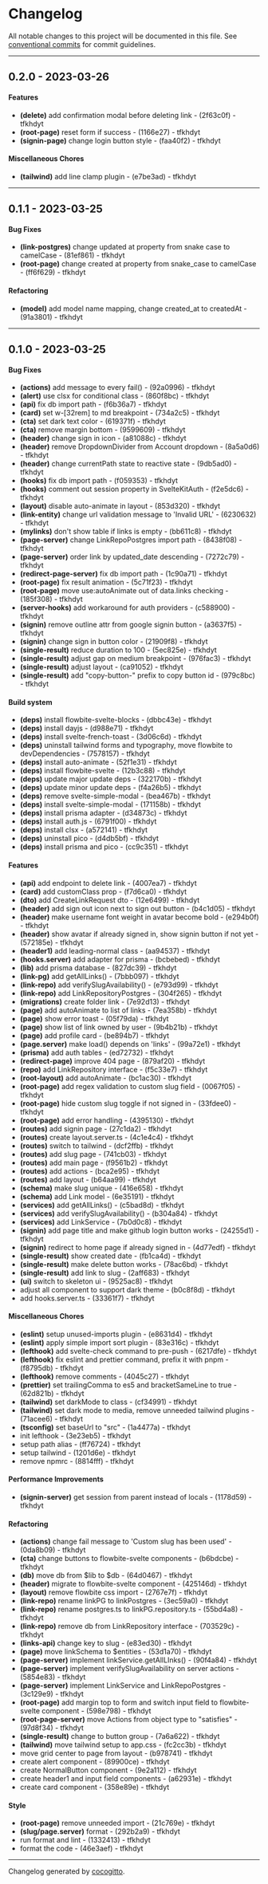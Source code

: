 # Changelog
All notable changes to this project will be documented in this file. See [conventional commits](https://www.conventionalcommits.org/) for commit guidelines.

- - -
## 0.2.0 - 2023-03-26
#### Features
- **(delete)** add confirmation modal before deleting link - (2f63c0f) - tfkhdyt
- **(root-page)** reset form if success - (1166e27) - tfkhdyt
- **(signin-page)** change login button style - (faa40f2) - tfkhdyt
#### Miscellaneous Chores
- **(tailwind)** add line clamp plugin - (e7be3ad) - tfkhdyt

- - -

## 0.1.1 - 2023-03-25
#### Bug Fixes
- **(link-postgres)** change updated at property from snake case to camelCase - (81ef861) - tfkhdyt
- **(root-page)** change created at property from snake_case to camelCase - (ff6f629) - tfkhdyt
#### Refactoring
- **(model)** add model name mapping, change created_at to createdAt - (91a3801) - tfkhdyt

- - -

## 0.1.0 - 2023-03-25
#### Bug Fixes
- **(actions)** add message to every fail() - (92a0996) - tfkhdyt
- **(alert)** use clsx for conditional class - (860f8bc) - tfkhdyt
- **(api)** fix db import path - (f6b36a7) - tfkhdyt
- **(card)** set w-[32rem] to md breakpoint - (734a2c5) - tfkhdyt
- **(cta)** set dark text color - (619371f) - tfkhdyt
- **(cta)** remove margin bottom - (9599609) - tfkhdyt
- **(header)** change sign in icon - (a81088c) - tfkhdyt
- **(header)** remove DropdownDivider from Account dropdown - (8a5a0d6) - tfkhdyt
- **(header)** change currentPath state to reactive state - (9db5ad0) - tfkhdyt
- **(hooks)** fix db import path - (f059353) - tfkhdyt
- **(hooks)** comment out session property in SvelteKitAuth - (f2e5dc6) - tfkhdyt
- **(layout)** disable auto-animate in layout - (853d320) - tfkhdyt
- **(link-entity)** change url validation message to 'Invalid URL' - (6230632) - tfkhdyt
- **(mylinks)** don't show table if links is empty - (bb611c8) - tfkhdyt
- **(page-server)** change LinkRepoPostgres import path - (8438f08) - tfkhdyt
- **(page-server)** order link by updated_date descending - (7272c79) - tfkhdyt
- **(redirect-page-server)** fix db import path - (1c90a71) - tfkhdyt
- **(root-page)** fix result animation - (5c71f23) - tfkhdyt
- **(root-page)** move use:autoAnimate out of data.links checking - (185f308) - tfkhdyt
- **(server-hooks)** add workaround for auth providers - (c588900) - tfkhdyt
- **(signin)** remove outline attr from google signin button - (a3637f5) - tfkhdyt
- **(signin)** change sign in button color - (21909f8) - tfkhdyt
- **(single-result)** reduce duration to 100 - (5ec825e) - tfkhdyt
- **(single-result)** adjust gap on medium breakpoint - (976fac3) - tfkhdyt
- **(single-result)** adjust layout - (ca91052) - tfkhdyt
- **(single-result)** add "copy-button-" prefix to copy button id - (979c8bc) - tfkhdyt
#### Build system
- **(deps)** install flowbite-svelte-blocks - (dbbc43e) - tfkhdyt
- **(deps)** install dayjs - (d988e71) - tfkhdyt
- **(deps)** install svelte-french-toast - (3d06c6d) - tfkhdyt
- **(deps)** uninstall tailwind forms and typography, move flowbite to devDependencies - (7578157) - tfkhdyt
- **(deps)** install auto-animate - (52f1e31) - tfkhdyt
- **(deps)** install flowbite-svelte - (12b3c88) - tfkhdyt
- **(deps)** update major update deps - (322170b) - tfkhdyt
- **(deps)** update minor update deps - (f4a26b5) - tfkhdyt
- **(deps)** remove svelte-simple-modal - (bea467b) - tfkhdyt
- **(deps)** install svelte-simple-modal - (171158b) - tfkhdyt
- **(deps)** install prisma adapter - (d34873c) - tfkhdyt
- **(deps)** install auth.js - (6791f00) - tfkhdyt
- **(deps)** install clsx - (a572141) - tfkhdyt
- **(deps)** uninstall pico - (d4db5bf) - tfkhdyt
- **(deps)** install prisma and pico - (cc9c351) - tfkhdyt
#### Features
- **(api)** add endpoint to delete link - (4007ea7) - tfkhdyt
- **(card)** add customClass prop - (f7d6ca0) - tfkhdyt
- **(dto)** add CreateLinkRequest dto - (12e6499) - tfkhdyt
- **(header)** add sign out icon next to sign out button - (b4c1d05) - tfkhdyt
- **(header)** make username font weight in avatar become bold - (e294b0f) - tfkhdyt
- **(header)** show avatar if already signed in, show signin button if not yet - (572185e) - tfkhdyt
- **(header1)** add leading-normal class - (aa94537) - tfkhdyt
- **(hooks.server)** add adapter for prisma - (bcbebed) - tfkhdyt
- **(lib)** add prisma database - (827dc39) - tfkhdyt
- **(link-pg)** add getAllLinks() - (7bbb097) - tfkhdyt
- **(link-repo)** add verifySlugAvailability() - (e793d99) - tfkhdyt
- **(link-repo)** add LinkRepositoryPostgres - (304f265) - tfkhdyt
- **(migrations)** create folder link - (7e92d13) - tfkhdyt
- **(page)** add autoAnimate to list of links - (7ea358b) - tfkhdyt
- **(page)** show error toast - (05f79da) - tfkhdyt
- **(page)** show list of link owned by user - (9b4b21b) - tfkhdyt
- **(page)** add profile card - (be894b7) - tfkhdyt
- **(page.server)** make load() depends on 'links' - (99a72e1) - tfkhdyt
- **(prisma)** add auth tables - (ed72732) - tfkhdyt
- **(redirect-page)** improve 404 page - (879af20) - tfkhdyt
- **(repo)** add LinkRepository interface - (f5c33e7) - tfkhdyt
- **(root-layout)** add autoAnimate - (bc1ac30) - tfkhdyt
- **(root-page)** add regex validation to custom slug field - (0067f05) - tfkhdyt
- **(root-page)** hide custom slug toggle if not signed in - (33fdee0) - tfkhdyt
- **(root-page)** add error handling - (4395130) - tfkhdyt
- **(routes)** add signin page - (27c1da2) - tfkhdyt
- **(routes)** create layout.server.ts - (4c1e4c4) - tfkhdyt
- **(routes)** switch to tailwind - (dcf2ffb) - tfkhdyt
- **(routes)** add slug page - (741cb03) - tfkhdyt
- **(routes)** add main page - (f9561b2) - tfkhdyt
- **(routes)** add actions - (bca2e95) - tfkhdyt
- **(routes)** add layout - (b64aa99) - tfkhdyt
- **(schema)** make slug unique - (416e658) - tfkhdyt
- **(schema)** add Link model - (6e35191) - tfkhdyt
- **(services)** add getAllLinks() - (c5bad8d) - tfkhdyt
- **(services)** add verifySlugAvailability() - (b304a84) - tfkhdyt
- **(services)** add LinkService - (7b0d0c8) - tfkhdyt
- **(signin)** add page title and make github login button works - (24255d1) - tfkhdyt
- **(signin)** redirect to home page if already signed in - (4d77edf) - tfkhdyt
- **(single-result)** show created date - (fb1ca4d) - tfkhdyt
- **(single-result)** make delete button works - (78ac6bd) - tfkhdyt
- **(single-result)** add link to slug - (2aff683) - tfkhdyt
- **(ui)** switch to skeleton ui - (9525ac8) - tfkhdyt
- adjust all component to support dark theme - (b0c8f8d) - tfkhdyt
- add hooks.server.ts - (33361f7) - tfkhdyt
#### Miscellaneous Chores
- **(eslint)** setup unused-imports plugin - (e8631d4) - tfkhdyt
- **(eslint)** apply simple import sort plugin - (83e316c) - tfkhdyt
- **(lefthook)** add svelte-check command to pre-push - (6217dfe) - tfkhdyt
- **(lefthook)** fix eslint and prettier command, prefix it with pnpm - (f8795db) - tfkhdyt
- **(lefthook)** remove comments - (4045c27) - tfkhdyt
- **(prettier)** set trailingComma to es5 and bracketSameLine to true - (62d821b) - tfkhdyt
- **(tailwind)** set darkMode to class - (cf34991) - tfkhdyt
- **(tailwind)** set dark mode to media, remove unneeded tailwind plugins - (71acee6) - tfkhdyt
- **(tsconfig)** set baseUrl to "src" - (1a4477a) - tfkhdyt
- init lefthook - (3e23eb5) - tfkhdyt
- setup path alias - (ff76724) - tfkhdyt
- setup tailwind - (1201d6e) - tfkhdyt
- remove npmrc - (8814fff) - tfkhdyt
#### Performance Improvements
- **(signin-server)** get session from parent instead of locals - (1178d59) - tfkhdyt
#### Refactoring
- **(actions)** change fail message to 'Custom slug has been used' - (0da8b09) - tfkhdyt
- **(cta)** change buttons to flowbite-svelte components - (b6bdcbe) - tfkhdyt
- **(db)** move db from $lib to $db - (64d0467) - tfkhdyt
- **(header)** migrate to flowbite-svelte component - (425146d) - tfkhdyt
- **(layout)** remove flowbite css import - (2767e7f) - tfkhdyt
- **(link-repo)** rename linkPG to linkPostgres - (3ec59a0) - tfkhdyt
- **(link-repo)** rename postgres.ts to linkPG.repository.ts - (55bd4a8) - tfkhdyt
- **(link-repo)** remove db from LinkRepository interface - (703529c) - tfkhdyt
- **(links-api)** change key to slug - (e83ed30) - tfkhdyt
- **(page)** move linkSchema to $entities - (53d1a70) - tfkhdyt
- **(page-server)** implement linkService.getAllLInks() - (90f4a84) - tfkhdyt
- **(page-server)** implement verifySlugAvailability on server actions - (5854e83) - tfkhdyt
- **(page-server)** implement LinkService and LinkRepoPostgres - (3c129e9) - tfkhdyt
- **(root-page)** add margin top to form and switch input field to flowbite-svelte component - (598e798) - tfkhdyt
- **(root-page-server)** move Actions from object type to "satisfies" - (97d8f34) - tfkhdyt
- **(single-result)** change to button group - (7a6a622) - tfkhdyt
- **(tailwind)** move tailwind setup to app.css - (fc2cc3b) - tfkhdyt
- move grid center to page from layout - (b978741) - tfkhdyt
- create alert component - (89900ce) - tfkhdyt
- create NormalButton component - (9e2a112) - tfkhdyt
- create header1 and input field components - (a62931e) - tfkhdyt
- create card component - (358e89e) - tfkhdyt
#### Style
- **(root-page)** remove unneeded import - (21c769e) - tfkhdyt
- **(slug/page.server)** format - (292b2a9) - tfkhdyt
- run format and lint - (1332413) - tfkhdyt
- format the code - (46e3aef) - tfkhdyt

- - -

Changelog generated by [cocogitto](https://github.com/cocogitto/cocogitto).